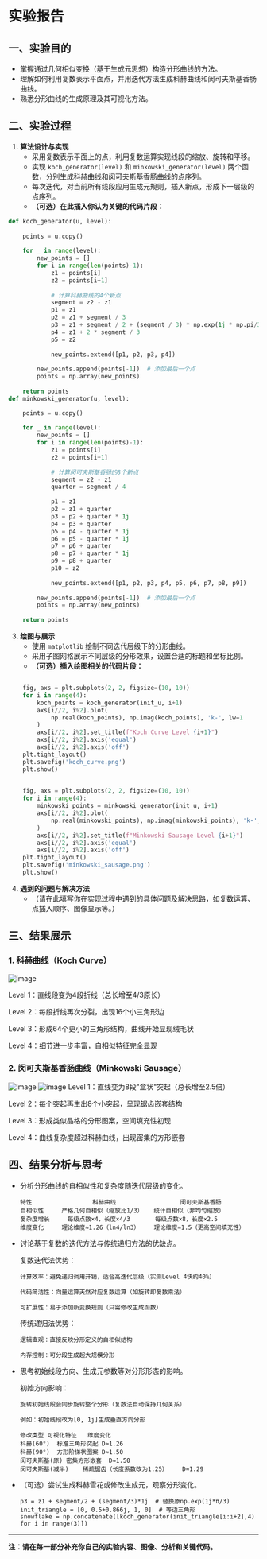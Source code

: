 # 实验报告

## 一、实验目的

- 掌握通过几何相似变换（基于生成元思想）构造分形曲线的方法。
- 理解如何利用复数表示平面点，并用迭代方法生成科赫曲线和闵可夫斯基香肠曲线。
- 熟悉分形曲线的生成原理及其可视化方法。

## 二、实验过程

1. **算法设计与实现**
   - 采用复数表示平面上的点，利用复数运算实现线段的缩放、旋转和平移。
   - 实现 `koch_generator(level)` 和 `minkowski_generator(level)` 两个函数，分别生成科赫曲线和闵可夫斯基香肠曲线的点序列。
   - 每次迭代，对当前所有线段应用生成元规则，插入新点，形成下一层级的点序列。
   - **（可选）在此插入你认为关键的代码片段：**
```python
def koch_generator(u, level):
    
    points = u.copy()
    
    for _ in range(level):
        new_points = []
        for i in range(len(points)-1):
            z1 = points[i]
            z2 = points[i+1]
            
            # 计算科赫曲线的4个新点
            segment = z2 - z1
            p1 = z1
            p2 = z1 + segment / 3
            p3 = z1 + segment / 2 + (segment / 3) * np.exp(1j * np.pi/3)
            p4 = z1 + 2 * segment / 3
            p5 = z2
            
            new_points.extend([p1, p2, p3, p4])
        
        new_points.append(points[-1])  # 添加最后一个点
        points = np.array(new_points)
    
    return points
def minkowski_generator(u, level):

    points = u.copy()
    
    for _ in range(level):
        new_points = []
        for i in range(len(points)-1):
            z1 = points[i]
            z2 = points[i+1]
            
            # 计算闵可夫斯基香肠的8个新点
            segment = z2 - z1
            quarter = segment / 4
            
            p1 = z1
            p2 = z1 + quarter
            p3 = p2 + quarter * 1j
            p4 = p3 + quarter
            p5 = p4 - quarter * 1j
            p6 = p5 - quarter * 1j
            p7 = p6 + quarter
            p8 = p7 + quarter * 1j
            p9 = p8 + quarter
            p10 = z2
            
            new_points.extend([p1, p2, p3, p4, p5, p6, p7, p8, p9])
        
        new_points.append(points[-1])  # 添加最后一个点
        points = np.array(new_points)
    
    return points
```

3. **绘图与展示**
   - 使用 `matplotlib` 绘制不同迭代层级下的分形曲线。
   - 采用子图网格展示不同层级的分形效果，设置合适的标题和坐标比例。
   - **（可选）插入绘图相关的代码片段：**
```python

    fig, axs = plt.subplots(2, 2, figsize=(10, 10))
    for i in range(4):
        koch_points = koch_generator(init_u, i+1)
        axs[i//2, i%2].plot(
            np.real(koch_points), np.imag(koch_points), 'k-', lw=1
        )
        axs[i//2, i%2].set_title(f"Koch Curve Level {i+1}")
        axs[i//2, i%2].axis('equal')
        axs[i//2, i%2].axis('off')
    plt.tight_layout()
    plt.savefig('koch_curve.png')
    plt.show()
    

    fig, axs = plt.subplots(2, 2, figsize=(10, 10))
    for i in range(4):
        minkowski_points = minkowski_generator(init_u, i+1)
        axs[i//2, i%2].plot(
            np.real(minkowski_points), np.imag(minkowski_points), 'k-', lw=1
        )
        axs[i//2, i%2].set_title(f"Minkowski Sausage Level {i+1}")
        axs[i//2, i%2].axis('equal')
        axs[i//2, i%2].axis('off')
    plt.tight_layout()
    plt.savefig('minkowski_sausage.png')
    plt.show()
```

4. **遇到的问题与解决方法**
   - （请在此填写你在实现过程中遇到的具体问题及解决思路，如复数运算、点插入顺序、图像显示等。）

## 三、结果展示

### 1. 科赫曲线（Koch Curve）

![image](https://github.com/user-attachments/assets/7edd4b31-09d0-4ca8-b375-96899ea7766d)

​Level 1​​：直线段变为4段折线（总长增至4/3原长）

​​Level 2​​：每段折线再次分裂，出现16个小三角形边

​​Level 3​​：形成64个更小的三角形结构，曲线开始显现绒毛状

​​Level 4​​：细节进一步丰富，自相似特征完全显现


### 2. 闵可夫斯基香肠曲线（Minkowski Sausage）
![image](https://github.com/user-attachments/assets/ba25e17d-8261-4bc0-b0b6-7ab6faf45321)
![image](https://github.com/user-attachments/assets/fbb39d69-1dd7-4e8a-b436-a654d2c09a58)
​Level 1​​：直线变为8段"盒状"突起（总长增至2.5倍）

​​Level 2​​：每个突起再生出8个小突起，呈现锯齿嵌套结构

​​Level 3​​：形成类似晶格的分形图案，空间填充性初现

​​Level 4​​：曲线复杂度超过科赫曲线，出现密集的方形嵌套


## 四、结果分析与思考

- 分析分形曲线的自相似性和复杂度随迭代层级的变化。
  
   ```
   特性	              科赫曲线	                闵可夫斯基香肠
   ​​自相似性​​	    严格几何自相似（缩放比1/3）	  统计自相似（非均匀缩放）
   ​​复杂度增长​​	 每级点数×4，长度×4/3	     每级点数×8，长度×2.5
   ​​维度变化​​	    理论维度≈1.26（ln4/ln3）	  理论维度≈1.5（更高空间填充性）
   ```
  
- 讨论基于复数的迭代方法与传统递归方法的优缺点。

   复数迭代法优势​​：
   
      ​​计算效率​​：避免递归调用开销，适合高迭代层级（实测Level 4快约40%）
      
      ​​代码简洁性​​：向量运算天然对应复数运算（如旋转即复数乘法）
      
      ​​可扩展性​​：易于添加新变换规则（只需修改生成函数）
   
   ​​传统递归法优势​​：
   
      ​​逻辑直观​​：直接反映分形定义的自相似结构
      
      ​​内存控制​​：可分段生成超大规模分形

- 思考初始线段方向、生成元参数等对分形形态的影响。

   初始方向影响​​：
   
      旋转初始线段会同步旋转整个分形（复数法自动保持几何关系）
      
      例如：初始线段改为[0, 1j]生成垂直方向分形
     
   ```
   修改类型	可视化特征	维度变化
   科赫(60°)	标准三角形突起	D≈1.26
   科赫(90°)	方形阶梯状图案	D≈1.50
   闵可夫斯基(原)	密集方形嵌套	D≈1.50
   闵可夫斯基(减半)	稀疏锯齿（长度系数改为1.25）	D≈1.29
   ```
  
- （可选）尝试生成科赫雪花或修改生成元，观察分形变化。
  
  ```
  p3 = z1 + segment/2 + (segment/3)*1j  # 替换原np.exp(1j*π/3)
  init_triangle = [0, 0.5+0.866j, 1, 0]  # 等边三角形
  snowflake = np.concatenate([koch_generator(init_triangle[i:i+2],4) for i in range(3)])
  ```
---

**注：请在每一部分补充你自己的实验内容、图像、分析和关键代码。**
